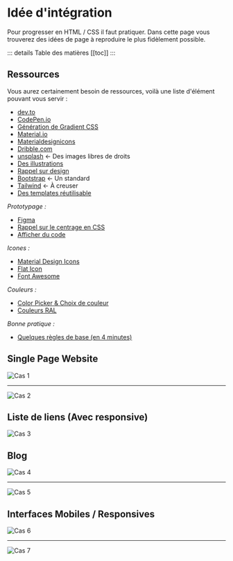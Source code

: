 # Idée d'intégration

Pour progresser en HTML / CSS il faut pratiquer. Dans cette page vous trouverez des idées de page à reproduire le plus fidèlement possible.

::: details Table des matières
[[toc]]
:::

## Ressources

Vous aurez certainement besoin de ressources, voilà une liste d'élément pouvant vous servir :

- [dev.to](https://dev.to)
- [CodePen.io](https://codepen.io/)
- [Génération de Gradient CSS](https://cssgradient.io/)
- [Material.io](https://material.io/color/#!/?view.left=0&view.right=0&primary.color=F06292&secondary.color=E91E63)
- [Materialdesignicons](https://materialdesignicons.com/)
- [Dribble.com](https://dribbble.com/)
- [unsplash](https://unsplash.com/) <- Des images libres de droits
- [Des illustrations](https://icons8.com/illustrations?ref=lapaninja)
- [Rappel sur design](https://atlassian.design/)
- [Bootstrap](https://getbootstrap.com/) <- Un standard
- [Tailwind](https://tailwindcss.com/) <- À creuser
- [Des templates réutilisable](https://startbootstrap.com/?showPro=false&showAngular=false)

_Prototypage :_

- [Figma](https://www.figma.com/)
- [Rappel sur le centrage en CSS](https://web.dev/centering-in-css/)
- [Afficher du code](https://carbon.now.sh/)

_Icones :_

- [Material Design Icons](https://materialdesignicons.com/)
- [Flat Icon](https://www.flaticon.com/)
- [Font Awesome](https://fontawesome.com/)

_Couleurs :_

- [Color Picker & Choix de couleur](https://www.webfx.com/web-design/color-picker/)
- [Couleurs RAL](http://couleursral.fr/)

_Bonne pratique :_

- [Quelques règles de base (en 4 minutes)](https://jgthms.com/web-design-in-4-minutes/)

## Single Page Website

![Cas 1](./integration/cas1.png)

---

![Cas 2](./integration/cas2.png)

## Liste de liens (Avec responsive)

![Cas 3](./integration/cas3.png)

## Blog

![Cas 4](./integration/cas4.png)

---

![Cas 5](./integration/cas5.png)

## Interfaces Mobiles / Responsives

![Cas 6](./integration/cas6.jpeg)

---

![Cas 7](./integration/cas7.jpg)
